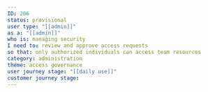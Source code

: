 ```yaml
---
ID: 206
status: provisional
user type: "[[admin]]"
as a: "[[admin]]"
who is: managing security
I need to: review and approve access requests
so that: only authorized individuals can access team resources
category: administration
theme: access governance
user journey stage: "[[daily use]]"
customer journey stage:
---
```

